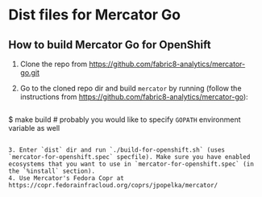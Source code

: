 # Dist files for Mercator Go

## How to build Mercator Go for OpenShift

1. Clone the repo from https://github.com/fabric8-analytics/mercator-go.git 
2. Go to the cloned repo dir and build `mercator` by running (follow the instructions from https://github.com/fabric8-analytics/mercator-go):

   ```sh
$ make build  # probably you would like to specify `GOPATH` environment variable as well
   ```

3. Enter `dist` dir and run `./build-for-openshift.sh` (uses `mercator-for-openshift.spec` specfile). Make sure you have enabled ecosystems that you want to use in `mercator-for-openshift.spec` (in the `%install` section).
4. Use Mercator's Fedora Copr at https://copr.fedorainfracloud.org/coprs/jpopelka/mercator/

